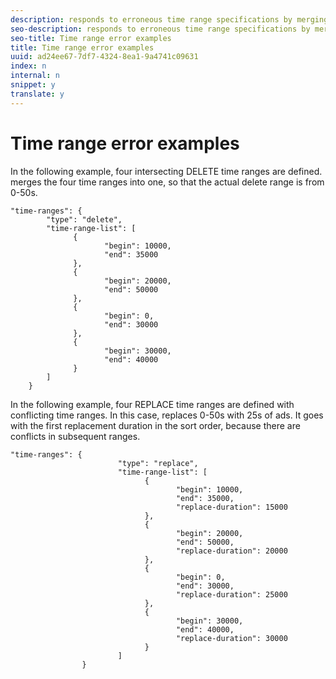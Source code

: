 ```yaml
---
description: responds to erroneous time range specifications by merging or replacing the time ranges as appropriate.
seo-description: responds to erroneous time range specifications by merging or replacing the time ranges as appropriate.
seo-title: Time range error examples
title: Time range error examples
uuid: ad24ee67-7df7-4324-8ea1-9a4741c09631
index: n
internal: n
snippet: y
translate: y
---
```


# Time range error examples

In the following example, four intersecting DELETE time ranges are defined.  <!-- PH element: phrases/primetime-sdk-name --> merges the four time ranges into one, so that the actual delete range is from 0-50s.
```
"time-ranges": {
        "type": "delete",
        "time-range-list": [
              {
                     "begin": 10000,
                     "end": 35000
              },
              {
                     "begin": 20000,
                     "end": 50000
              },
              {
                     "begin": 0,
                     "end": 30000
              },
              {
                     "begin": 30000,
                     "end": 40000
              }
        ]
    }
```

In the following example, four REPLACE time ranges are defined with conflicting time ranges. In this case,  <!-- PH element: phrases/primetime-sdk-name --> replaces 0-50s with 25s of ads. It goes with the first replacement duration in the sort order, because there are conflicts in subsequent ranges.
```
"time-ranges": {
                        "type": "replace",
                        "time-range-list": [
                              {
                                     "begin": 10000,
                                     "end": 35000,
                                     "replace-duration": 15000
                              },
                              {
                                     "begin": 20000,
                                     "end": 50000,
                                     "replace-duration": 20000
                              },
                              {
                                     "begin": 0,
                                     "end": 30000,
                                     "replace-duration": 25000
                              },
                              {
                                     "begin": 30000,
                                     "end": 40000,
                                     "replace-duration": 30000
                              }
                        ]
                }
```

